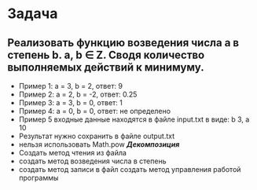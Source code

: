 # Задача
## Реализовать функцию возведения числа а в степень b. a, b ∈ Z. Сводя количество выполняемых действий к минимуму.
* Пример 1: а = 3, b = 2, ответ: 9
* Пример 2: а = 2, b = -2, ответ: 0.25
* Пример 3: а = 3, b = 0, ответ: 1
* Пример 4: а = 0, b = 0, ответ: не определено
* Пример 5 входные данные находятся в файле input.txt в виде: b 3, a 10
* Результат нужно сохранить в файле output.txt
* нельзя использовать Math.pow
**_Декомпозиция_**
* Создать метод чтения из файла
* создать метод возведения числа в степень
* создать метод записи в файл
создать метод управления работой программы


